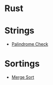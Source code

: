
# Rust

# Strings
- [Palindrome Check](strings/palindrome/README.md)

# Sortings
- [Merge Sort](sorting/merge-sort/README.md)
